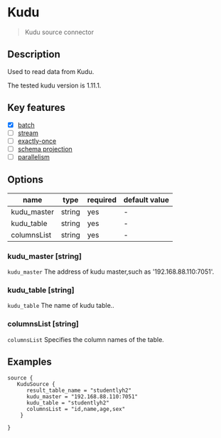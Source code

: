 # Kudu

> Kudu source connector

## Description

Used to read data from Kudu.

 The tested kudu version is 1.11.1.

## Key features

- [x] [batch](../../concept/connector-v2-features.md)
- [ ] [stream](../../concept/connector-v2-features.md)
- [ ] [exactly-once](../../concept/connector-v2-features.md)
- [ ] [schema projection](../../concept/connector-v2-features.md)
- [ ] [parallelism](../../concept/connector-v2-features.md)

## Options

| name                     | type    | required | default value |
|--------------------------|---------|----------|---------------|
| kudu_master             | string  | yes      | -             |
| kudu_table               | string  | yes      | -             |
| columnsList               | string  | yes      | -             |

### kudu_master [string]

`kudu_master` The address of kudu master,such as '192.168.88.110:7051'.

### kudu_table [string]

`kudu_table` The name of kudu table..

### columnsList [string]

`columnsList` Specifies the column names of the table.

## Examples

```hocon
source {
   KuduSource {
      result_table_name = "studentlyh2"
      kudu_master = "192.168.88.110:7051"
      kudu_table = "studentlyh2"
      columnsList = "id,name,age,sex"
    }

}
```